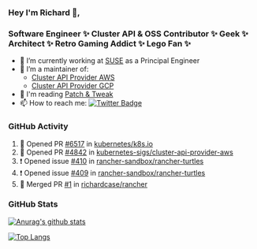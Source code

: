 ### Hey I'm Richard 👋, 

<h3 align="left">Software Engineer ✨ Cluster API & OSS Contributor ✨ Geek ✨ Architect ✨ Retro Gaming Addict ✨ Lego Fan ✨</h3>

- 🔭 I’m currently working at [SUSE](https://www.suse.com/) as a Principal Engineer
- 👯 I’m a maintainer of:
  -  [Cluster API Provider AWS](https://github.com/kubernetes-sigs/cluster-api-provider-aws)
  -  [Cluster API Provider GCP](https://github.com/kubernetes-sigs/cluster-api-provider-gcp)
- 💬 I'm reading [Patch & Tweak](https://bjooks.com/products/patch-tweak-exploring-modular-synthesis)
- 📫 How to reach me: [![Twitter Badge](https://img.shields.io/badge/-@fruit_case-00acee?style=flat&logo=Twitter&logoColor=white)](https://twitter.com/intent/follow?screen_name=fruit_case "Follow on Twitter")

### GitHub Activity 

<!--START_SECTION:activity-->
1. 💪 Opened PR [#6517](https://github.com/kubernetes/k8s.io/pull/6517) in [kubernetes/k8s.io](https://github.com/kubernetes/k8s.io)
2. 💪 Opened PR [#4842](https://github.com/kubernetes-sigs/cluster-api-provider-aws/pull/4842) in [kubernetes-sigs/cluster-api-provider-aws](https://github.com/kubernetes-sigs/cluster-api-provider-aws)
3. ❗ Opened issue [#410](https://github.com/rancher-sandbox/rancher-turtles/issues/410) in [rancher-sandbox/rancher-turtles](https://github.com/rancher-sandbox/rancher-turtles)
4. ❗ Opened issue [#409](https://github.com/rancher-sandbox/rancher-turtles/issues/409) in [rancher-sandbox/rancher-turtles](https://github.com/rancher-sandbox/rancher-turtles)
5. 🎉 Merged PR [#1](https://github.com/richardcase/rancher/pull/1) in [richardcase/rancher](https://github.com/richardcase/rancher)
<!--END_SECTION:activity-->

### GitHub Stats

[![Anurag's github stats](https://github-readme-stats.vercel.app/api?username=richardcase&count_private=true&show_icons=true)](https://github.com/anuraghazra/github-readme-stats)

[![Top Langs](https://github-readme-stats.vercel.app/api/top-langs/?username=richardcase&hide=html&layout=compact)](https://github.com/anuraghazra/github-readme-stats)
